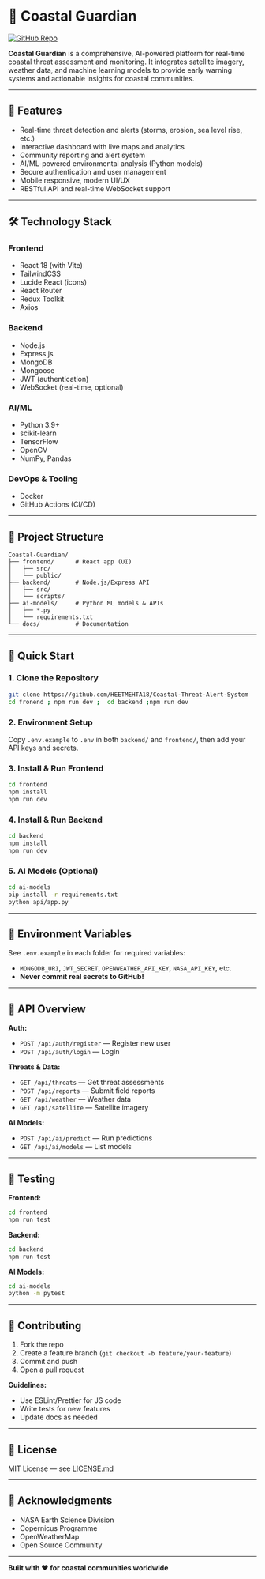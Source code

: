 
# 🌊 Coastal Guardian

[![GitHub Repo](https://img.shields.io/badge/GitHub-Coastal--Threat--Alert--System-blue?logo=github)](https://github.com/HEETMEHTA18/Coastal-Threat-Alert-System)
<!-- 
**GitHub Repository:** [https://github.com/HEETMEHTA18/Coastal-Threat-Alert-System](https://github.com/HEETMEHTA18/Coastal-Threat-Alert-System) -->

**Coastal Guardian** is a comprehensive, AI-powered platform for real-time coastal threat assessment and monitoring. It integrates satellite imagery, weather data, and machine learning models to provide early warning systems and actionable insights for coastal communities.

---

## 🌟 Features

- Real-time threat detection and alerts (storms, erosion, sea level rise, etc.)
- Interactive dashboard with live maps and analytics
- Community reporting and alert system
- AI/ML-powered environmental analysis (Python models)
- Secure authentication and user management
- Mobile responsive, modern UI/UX
- RESTful API and real-time WebSocket support

---


## 🛠️ Technology Stack

### Frontend
- React 18 (with Vite)
- TailwindCSS
- Lucide React (icons)
- React Router
- Redux Toolkit
- Axios

### Backend
- Node.js
- Express.js
- MongoDB
- Mongoose
- JWT (authentication)
- WebSocket (real-time, optional)

### AI/ML
- Python 3.9+
- scikit-learn
- TensorFlow
- OpenCV
- NumPy, Pandas

### DevOps & Tooling
- Docker
- GitHub Actions (CI/CD)


---

## 📁 Project Structure

```
Coastal-Guardian/
├── frontend/      # React app (UI)
│   ├── src/
│   └── public/
├── backend/       # Node.js/Express API
│   ├── src/
│   └── scripts/
├── ai-models/     # Python ML models & APIs
│   ├── *.py
│   └── requirements.txt
└── docs/          # Documentation
```

---

## 🚀 Quick Start

### 1. Clone the Repository
```bash
git clone https://github.com/HEETMEHTA18/Coastal-Threat-Alert-System
cd fronend ; npm run dev ;  cd backend ;npm run dev 
```

### 2. Environment Setup
Copy `.env.example` to `.env` in both `backend/` and `frontend/`, then add your API keys and secrets.

### 3. Install & Run Frontend
```bash
cd frontend
npm install
npm run dev
```

### 4. Install & Run Backend
```bash
cd backend
npm install
npm run dev
```

### 5. AI Models (Optional)
```bash
cd ai-models
pip install -r requirements.txt
python api/app.py
```

---

## 🔑 Environment Variables

See `.env.example` in each folder for required variables:

- `MONGODB_URI`, `JWT_SECRET`, `OPENWEATHER_API_KEY`, `NASA_API_KEY`, etc.
- **Never commit real secrets to GitHub!**

---

## 📖 API Overview

**Auth:**
- `POST /api/auth/register` — Register new user
- `POST /api/auth/login` — Login

**Threats & Data:**
- `GET /api/threats` — Get threat assessments
- `POST /api/reports` — Submit field reports
- `GET /api/weather` — Weather data
- `GET /api/satellite` — Satellite imagery

**AI Models:**
- `POST /api/ai/predict` — Run predictions
- `GET /api/ai/models` — List models

---

## 🧪 Testing

**Frontend:**
```bash
cd frontend
npm run test
```

**Backend:**
```bash
cd backend
npm run test
```

**AI Models:**
```bash
cd ai-models
python -m pytest
```

---

## 📝 Contributing

1. Fork the repo
2. Create a feature branch (`git checkout -b feature/your-feature`)
3. Commit and push
4. Open a pull request

**Guidelines:**
- Use ESLint/Prettier for JS code
- Write tests for new features
- Update docs as needed

---

## 📄 License

MIT License — see [LICENSE.md](LICENSE.md)

---

## 🙏 Acknowledgments

- NASA Earth Science Division
- Copernicus Programme
- OpenWeatherMap
- Open Source Community

---

**Built with ❤️ for coastal communities worldwide**
